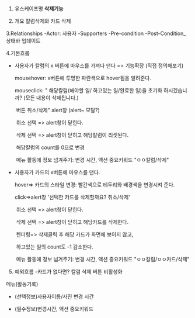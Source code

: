 1. 유스케이프명
**삭제기능**

2. 개요
 칼럼삭제와 카드 삭제

3.Relationships
-Actor: 사용자
-Supporters
-Pre-condition
-Post-Condition_ 상태바 업데이트

4.기본흐름

  - 사용자가 칼럼의 x 버튼에 마우스를 가져다 댄다 => 기능확장 (직접 정의해보기)

    mousehover: x버튼에 투명한 파란색으로 hover됨을 알려준다.

    mouseclick: " 해당칼럼(해야할 일/ 하고있는 일/완료한 일)을 초기화 하시겠습니까? (모든 내용이 삭제됩니다.)

    ​					 버튼 취소/삭제" alert창 (alert~ 모달?)

    ​					취소 선택 => alert창이 닫힌다.

    ​					삭제 선택 => alert창이 닫히고 해당칼럼이 리셋된다.

    ​					해당칼럼의 count를 0으로 변경

    ​					메뉴 활동에 정보 넘겨주기: 변경 시간, 액션 중요키워드 "ㅇㅇ칼럼/삭제"

    

  - 사용자가 카드의 x버튼에 마우스를 댄다.

    hover=> 카드의 스타일 변경: 빨간색으로 테두리와 배경색을 변경시켜 준다.

    click=>alert창 '선택한 카드를 삭제할까요? 취소/삭제'

    ​			취소 선택 => alert창이 닫힌다.

    ​			삭제 선택 => alert창이 닫히고 해당카드를 삭제한다. 

    ​			렌더링=> 삭제클릭 후 해당 카드가 화면에 보이지 않고, 

    ​							하고있는 일의 count도 -1 감소한다.

    ​			메뉴 활동에 정보 넘겨주기: 변경 시간, 액션 중요키워드 "ㅇㅇ칼럼/ㅇㅇ카드/삭제"

5. 예외흐름
  -카드가 없다면? 칼럼 삭제 버튼 비활성화

  메뉴(활동기록) 

- (선택정보)사용자이름/사진 변경 시간

- (필수정보)변경시간, 액션 중요키워드